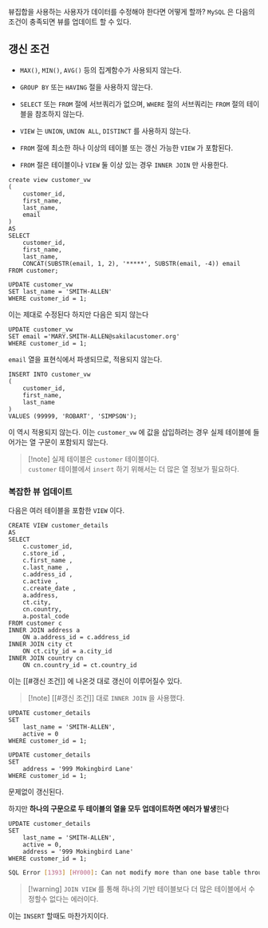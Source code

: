 
뷰집합을 사용하는 사용자가 데이터를 수정해야 한다면 어떻게 할까? `MySQL`  은 다음의 조건이 충족되면 뷰를 업데이트 할 수 있다.

## 갱신 조건

- `MAX()`, `MIN()`, `AVG()` 등의 집계함수가 사용되지 않는다.

- `GROUP BY` 또는 `HAVING` 절을 사용하지 않는다.

- `SELECT` 또는 `FROM` 절에 서브쿼리가 없으며, `WHERE` 절의 서브쿼리는 `FROM` 절의 테이블을 참조하지 않는다.

- `VIEW` 는 `UNION`, `UNION ALL`, `DISTINCT` 를 사용하지 않는다.

- `FROM` 절에 최소한 하나 이상의 테이블 또는 갱신 가능한 `VIEW` 가 포함된다.

- `FROM` 절은 테이블이나 `VIEW`  둘 이상 있는 경우 `INNER JOIN` 만 사용한다.

```mysql
create view customer_vw
(
	customer_id,
	first_name,
	last_name,
	email
)
AS
SELECT
	customer_id,
	first_name,
	last_name,
	CONCAT(SUBSTR(email, 1, 2), '*****', SUBSTR(email, -4)) email
FROM customer;

UPDATE customer_vw
SET last_name = 'SMITH-ALLEN'
WHERE customer_id = 1;
```

이는 제대로 수정된다 하지만 다음은 되지 않는다

```mysql
UPDATE customer_vw
SET email ='MARY.SMITH-ALLEN@sakilacustomer.org'
WHERE customer_id = 1;
```

`email` 열을 표현식에서 파생되므로, 적용되지 않는다.

```mysql
INSERT INTO customer_vw
(
	customer_id,
	first_name,
	last_name
)
VALUES (99999, 'ROBART', 'SIMPSON');
```

이 역시 적용되지 않는다.
이는 `customer_vw` 에 값을 삽입하려는 경우 
실제 테이블에 들어가는 열 구문이 포함되지 않는다.

>[!note]  실제 테이블은 `customer` 테이블이다. <br> `customer` 테이블에서 `insert` 하기 위해서는 더 많은 열 정보가 필요하다.

### 복잡한 뷰 업데이트

다음은 여러 테이블을 포함한 `VIEW` 이다.

```mysql
CREATE VIEW customer_details
AS
SELECT
	c.customer_id,
	c.store_id ,
	c.first_name ,
	c.last_name ,
	c.address_id ,
	c.active ,
	c.create_date ,
	a.address,
	ct.city,
	cn.country,
	a.postal_code
FROM customer c
INNER JOIN address a
	ON a.address_id = c.address_id
INNER JOIN city ct
	ON ct.city_id = a.city_id
INNER JOIN country cn
	ON cn.country_id = ct.country_id
```

이는 [[#갱신 조건]] 에 나온것 대로 갱신이 이루어질수 있다.

>[!note] [[#갱신 조건]] 대로 `INNER JOIN` 을 사용했다.

```mysql
UPDATE customer_details
SET
	last_name = 'SMITH-ALLEN',
	active = 0
WHERE customer_id = 1;

UPDATE customer_details
SET
	address = '999 Mokingbird Lane'
WHERE customer_id = 1;
```
문제없이 갱신된다.

하지만 **하나의 구문으로 두 테이블의 열을 모두 업데이트하면 에러가 발생**한다

```mysql
UPDATE customer_details
SET
	last_name = 'SMITH-ALLEN',
	active = 0,
	address = '999 Mokingbird Lane'
WHERE customer_id = 1;
```

```sh
SQL Error [1393] [HY000]: Can not modify more than one base table through a join view 'sakila.customer_details'
```

>[!warning] `JOIN VIEW` 를 통해 하나의 기반 테이블보다 더 많은 테이블에서 수정할수 없다는 에러이다.

이는 `INSERT` 할때도 마찬가지이다.




